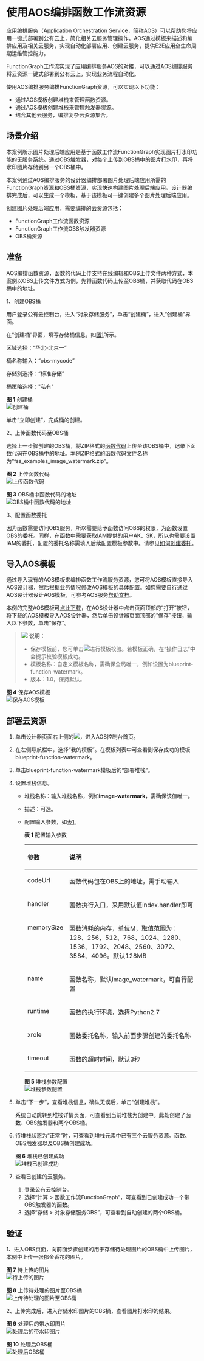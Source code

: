 # 使用AOS编排函数工作流资源<a name="ZH-CN_TOPIC_0149027408"></a>

应用编排服务（Application Orchestration Service，简称AOS）可以帮助您将应用一键式部署到公有云上，简化相关云服务管理操作。AOS通过模板来描述和编排应用及相关云服务，实现自动化部署应用、创建云服务，提供E2E应用全生命周期运维管控能力。

FunctionGraph工作流实现了应用编排服务AOS的对接，可以通过AOS编排服务将云资源一键式部署到公有云上，实现业务流程自动化。

使用AOS编排服务编排FunctionGraph资源，可以实现以下功能：

-   通过AOS模板创建堆栈来管理函数资源。
-   通过AOS模板创建堆栈来管理触发器资源。
-   结合其他云服务，编排复杂云资源集合。

## 场景介绍<a name="section83889103414"></a>

本案例所示图片处理后端应用是基于函数工作流FunctionGraph实现图片打水印功能的无服务系统。通过OBS触发器，对每个上传到OBS桶中的图片打水印，再将水印图片存储到另一个OBS桶中。

本案例通过AOS编排服务的设计器编排部署图片处理后端应用所需的FunctionGraph资源和OBS桶资源，实现快速构建图片处理后端应用。设计器编排完成后，可以生成一个模板，基于该模板可一键创建多个图片处理后端应用。

创建图片处理后端应用，需要编排的云资源包括：

-   FunctionGraph工作流函数资源
-   FunctionGraph工作流OBS触发器资源
-   OBS桶资源

## 准备<a name="section19845154719231"></a>

AOS编排函数资源，函数的代码上传支持在线编辑和OBS上传文件两种方式，本案例以OBS上传文件方式为例，先将函数代码上传至OBS桶，并获取代码在OBS桶中的地址。

1、创建OBS桶

用户登录公有云控制台，进入“对象存储服务”，单击“创建桶”，进入“创建桶”界面。

在“创建桶”界面，填写存储桶信息，如[图1](#fig1774412644714)所示。

区域选择：“华北-北京一”

桶名称输入：“obs-mycode”

存储别选择：“标准存储”

桶策略选择："私有"

**图 1**  创建桶<a name="fig1774412644714"></a>  
![](figures/创建桶.png "创建桶")

单击“立即创建“，完成桶的创建。

2、上传函数代码至OBS桶

选择上一步骤创建的OBS桶，将ZIP格式的[函数代码](https://functionstage-examples.obs.myhwclouds.com/fss_examples_image_watermark.zip)上传至该OBS桶中，记录下函数代码在OBS桶中的地址。本例ZIP格式的函数代码文件名称为“fss\_examples\_image\_watermark.zip”。

**图 2**  上传函数代码<a name="fig3263163455510"></a>  
![](figures/上传函数代码.png "上传函数代码")

**图 3**  OBS桶中函数代码的地址<a name="fig1516442316019"></a>  
![](figures/OBS桶中函数代码的地址.png "OBS桶中函数代码的地址")

3、配置函数委托

因为函数需要访问OBS服务，所以需要给予函数访问OBS的权限，为函数设置OBS的委托。同样，在函数中需要获取IAM提供的用户AK、SK，所以也需要设置IAM的委托，配置的委托名称需填入后续配置模板参数中。请参见[如何创建委托](http://support.huaweicloud.com/usermanual-iam/iam_06_0002.html)。

## 导入AOS模板<a name="section33649418811"></a>

通过导入现有的AOS模板来编排函数工作流服务资源，您可将AOS模板直接导入AOS设计器，然后根据业务情况修改AOS模板的具体配置。如您需要自行通过AOS设计器设计AOS模板，可参考AOS服务[帮助文档](https://support.huaweicloud.com/usermanual-aos/aos_01_0000.html)。

本例的完整AOS模板可[点此下载](https://functionstage-examples.obs.cn-north-1.myhwclouds.com/blueprint-function-watermark.yaml)，在AOS设计器中点击页面顶部的“打开”按钮，将下载的AOS模板导入AOS设计器，然后单击设计器页面顶部的“保存”按钮，输入以下参数，单击“保存”。

>![](public_sys-resources/icon-note.gif) **说明：**   
>-   保存模板前，您可单击![](figures/icon-check.png)进行模板校验。若模板正确，在“操作日志”中会提示校验模板成功。  
>-   模板名称：自定义模板名称，需确保全局唯一，例如设置为blueprint-function-watermark。  
>-   版本：1.0，保持默认。  

**图 4**  保存AOS模板<a name="fig845494641813"></a>  
![](figures/保存AOS模板.png "保存AOS模板")

## 部署云资源<a name="section1065818226204"></a>

1.  单击设计器页面右上侧的![](figures/icon-delete.png)，进入AOS控制台首页。
2.  在左侧导航栏中，选择“我的模板”。在模板列表中可查看到保存成功的模板blueprint-function-watermark。
3.  单击blueprint-function-watermark模板后的“部署堆栈”。
4.  设置堆栈信息。
    -   堆栈名称：输入堆栈名称，例如**image-watermark**，需确保该值唯一。
    -   描述：可选。
    -   配置输入参数，如[表1](#table14183337372)。

        **表 1**  配置输入参数

        <a name="table14183337372"></a>
        <table><thead align="left"><tr id="row171801934375"><th class="cellrowborder" valign="top" width="24%" id="mcps1.2.3.1.1"><p id="p318011313717"><a name="p318011313717"></a><a name="p318011313717"></a><strong id="b181803316379"><a name="b181803316379"></a><a name="b181803316379"></a>参数</strong></p>
        </th>
        <th class="cellrowborder" valign="top" width="76%" id="mcps1.2.3.1.2"><p id="p21808383718"><a name="p21808383718"></a><a name="p21808383718"></a><strong id="b1180234379"><a name="b1180234379"></a><a name="b1180234379"></a>说明</strong></p>
        </th>
        </tr>
        </thead>
        <tbody><tr id="row818020353714"><td class="cellrowborder" valign="top" width="24%" headers="mcps1.2.3.1.1 "><p id="p3180123143718"><a name="p3180123143718"></a><a name="p3180123143718"></a>codeUrl</p>
        </td>
        <td class="cellrowborder" valign="top" width="76%" headers="mcps1.2.3.1.2 "><p id="p518017315378"><a name="p518017315378"></a><a name="p518017315378"></a>函数代码包在OBS上的地址，需手动输入</p>
        </td>
        </tr>
        <tr id="row1018053153717"><td class="cellrowborder" valign="top" width="24%" headers="mcps1.2.3.1.1 "><p id="p1118043183719"><a name="p1118043183719"></a><a name="p1118043183719"></a>handler</p>
        </td>
        <td class="cellrowborder" valign="top" width="76%" headers="mcps1.2.3.1.2 "><p id="p1318015316372"><a name="p1318015316372"></a><a name="p1318015316372"></a>函数执行入口，采用默认值index.handler即可</p>
        </td>
        </tr>
        <tr id="row1418033163717"><td class="cellrowborder" valign="top" width="24%" headers="mcps1.2.3.1.1 "><p id="p918013315373"><a name="p918013315373"></a><a name="p918013315373"></a>memorySize</p>
        </td>
        <td class="cellrowborder" valign="top" width="76%" headers="mcps1.2.3.1.2 "><p id="p2180031371"><a name="p2180031371"></a><a name="p2180031371"></a>函数消耗的内存，单位M，取值范围为：128、256、512、768、1024、1280、1536、1792、2048、2560、3072、3584、4096。默认128MB</p>
        </td>
        </tr>
        <tr id="row19180834373"><td class="cellrowborder" valign="top" width="24%" headers="mcps1.2.3.1.1 "><p id="p4180203103712"><a name="p4180203103712"></a><a name="p4180203103712"></a>name</p>
        </td>
        <td class="cellrowborder" valign="top" width="76%" headers="mcps1.2.3.1.2 "><p id="p11808315376"><a name="p11808315376"></a><a name="p11808315376"></a>函数名称，默认image_watermark，可自行配置</p>
        </td>
        </tr>
        <tr id="row141823383714"><td class="cellrowborder" valign="top" width="24%" headers="mcps1.2.3.1.1 "><p id="p318211312375"><a name="p318211312375"></a><a name="p318211312375"></a>runtime</p>
        </td>
        <td class="cellrowborder" valign="top" width="76%" headers="mcps1.2.3.1.2 "><p id="p218218303718"><a name="p218218303718"></a><a name="p218218303718"></a>函数的执行环境，选择Python2.7</p>
        </td>
        </tr>
        <tr id="row618214315371"><td class="cellrowborder" valign="top" width="24%" headers="mcps1.2.3.1.1 "><p id="p218214315377"><a name="p218214315377"></a><a name="p218214315377"></a>xrole</p>
        </td>
        <td class="cellrowborder" valign="top" width="76%" headers="mcps1.2.3.1.2 "><p id="p141825393720"><a name="p141825393720"></a><a name="p141825393720"></a>函数委托名称，输入前面步骤创建的委托名称</p>
        </td>
        </tr>
        <tr id="row20182638377"><td class="cellrowborder" valign="top" width="24%" headers="mcps1.2.3.1.1 "><p id="p2018273113716"><a name="p2018273113716"></a><a name="p2018273113716"></a>timeout</p>
        </td>
        <td class="cellrowborder" valign="top" width="76%" headers="mcps1.2.3.1.2 "><p id="p1018218315374"><a name="p1018218315374"></a><a name="p1018218315374"></a>函数的超时时间，默认3秒</p>
        </td>
        </tr>
        </tbody>
        </table>

        **图 5**  堆栈参数配置<a name="fig141831735372"></a>  
        ![](figures/堆栈参数配置.png "堆栈参数配置")

5.  单击“下一步”，查看堆栈信息，确认无误后，单击“创建堆栈”。

    系统自动跳转到堆栈详情页面，可查看到当前堆栈为创建中。此处创建了函数、OBS触发器和两个OBS桶。

6.  待堆栈状态为“正常”时，可查看到堆栈元素中已有三个云服务资源。函数、OBS触发器以及OBS桶创建成功。

    **图 6**  堆栈已创建成功<a name="fig2713251193918"></a>  
    ![](figures/堆栈已创建成功.png "堆栈已创建成功")

7.  查看已创建的云服务。
    1.  登录公有云控制台。
    2.  选择“计算 \> 函数工作流FunctionGraph”，可查看到已创建成功一个带OBS触发器的函数。
    3.  选择“存储 \> 对象存储服务OBS”，可查看到自动创建的两个OBS桶。


## 验证<a name="section848572224112"></a>

1、进入OBS页面，向前面步骤创建的用于存储待处理图片的OBS桶中上传图片，本例中上传一张郁金香花的图片。

**图 7**  待上传的图片<a name="fig1044442244315"></a>  
![](figures/待上传的图片.png "待上传的图片")

**图 8**  上传待处理的图片至OBS桶<a name="fig8530202312441"></a>  
![](figures/上传待处理的图片至OBS桶.png "上传待处理的图片至OBS桶")

2、上传完成后，进入存储水印图片的OBS桶，查看图片打水印的结果。

**图 9**  处理后的带水印图片<a name="fig1912214421463"></a>  
![](figures/处理后的带水印图片.png "处理后的带水印图片")

**图 10**  处理后OBS桶<a name="fig22948584465"></a>  
![](figures/处理后OBS桶.png "处理后OBS桶")

